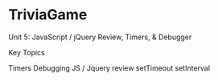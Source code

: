 # TriviaGame
Unit 5: JavaScript / jQuery Review, Timers, & Debugger

Key Topics

Timers
Debugging
JS / Jquery review
setTimeout
setInterval
